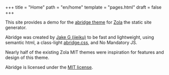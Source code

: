 +++
title = "Home"
path = "en/home"
template = "pages.html"
draft = false
+++

This site provides a demo for the [abridge theme](https://github.com/Jieiku/abridge) for [Zola](https://www.getzola.org/) the static site generator.

Abridge was created by [Jake G (jieiku)](https://github.com/Jieiku) to be fast and lightweight, using semantic html, a class-light [abridge.css](https://github.com/Jieiku/abridge.css), and No Mandatory JS.

Nearly half of the existing Zola MIT themes were inspiration for features and design of this theme.

Abridge is licensed under the [MIT license](https://opensource.org/licenses/MIT).
